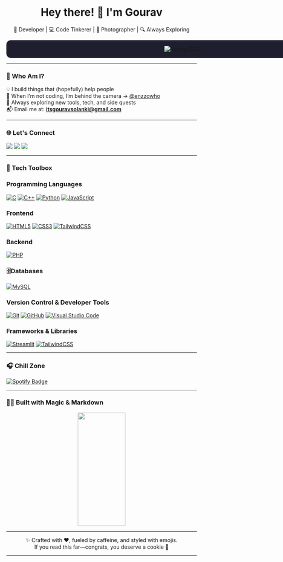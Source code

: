 <h1 align="center">Hey there! 👋 I'm Gourav</h1>


<p align="center">🚀 Developer | 💻 Code Tinkerer | 📸 Photographer | 🔍 Always Exploring</p>

<p align="center" style="background-color:#1e1e2f; padding: 15px; border-radius: 12px; width: 900px; margin: auto;">
  <img
    src="https://readme-typing-svg.demolab.com?font=Fira+Code&weight=700&size=28&pause=1500&color=ffffff&background=1e1e2f&center=true&vCenter=true&width=900&lines=I+code%2C+debug%2C+and+sometimes+Google+error+messages+%F0%9F%92%BB;Building+things+that+make+life+easier+%F0%9F%92%AA."
    alt="Typing SVG" />
</p>



---

### 🧠 Who Am I?

💡 I build things that (hopefully) help people   
📸 When I’m not coding, I’m behind the camera → [@enzzowho](https://instagram.com/enzzowho)  
🌱 Always exploring new tools, tech, and side quests  
📬 Email me at: **itsgouravsolanki@gmail.com**


---

### 🌐 Let's Connect

<p>
  <a href="https://linkedin.com/in/gouravslnk"><img src="https://img.shields.io/badge/LinkedIn-blue?style=for-the-badge&logo=linkedin" /></a>
  <a href="https://instagram.com/gauravslnk"><img src="https://img.shields.io/badge/Instagram-purple?style=for-the-badge&logo=instagram" /></a>
  <a href="https://twitter.com/gouravslnk"><img src="https://img.shields.io/badge/Twitter-black?style=for-the-badge&logo=twitter" /></a>
</p>

---

### 🧰 Tech Toolbox

<p align="center">
  
### Programming Languages
[![C](https://img.shields.io/badge/C-%2300599C.svg?style=for-the-badge&logo=c&logoColor=white)](https://www.google.com/search?q=C+programming)
[![C++](https://img.shields.io/badge/C++-00599C?style=for-the-badge&logo=c%2B%2B&logoColor=white)](https://www.google.com/search?q=C%2B%2B)
[![Python](https://img.shields.io/badge/python-3670A0?style=for-the-badge&logo=python&logoColor=ffdd54)](https://www.python.org/)
[![JavaScript](https://img.shields.io/badge/javascript-%23323330.svg?style=for-the-badge&logo=javascript&logoColor=%23F7DF1E)](https://www.google.com/search?q=JavaScript)

### Frontend
[![HTML5](https://img.shields.io/badge/html5-%23E34F26.svg?style=for-the-badge&logo=html5&logoColor=white)](https://developer.mozilla.org/en-US/docs/Web/HTML)
[![CSS3](https://img.shields.io/badge/css3-%231572B6.svg?style=for-the-badge&logo=css3&logoColor=white)](https://developer.mozilla.org/en-US/docs/Web/CSS)
[![TailwindCSS](https://img.shields.io/badge/Tailwind_CSS-06B6D4?style=for-the-badge&logo=tailwind-css&logoColor=white)](https://tailwindcss.com/)

### Backend
[![PHP](https://img.shields.io/badge/php-777BB4?style=for-the-badge&logo=php&logoColor=white)](https://www.php.net/)

### 🗄Databases
[![MySQL](https://img.shields.io/badge/MySQL-4479A1?style=for-the-badge&logo=mysql&logoColor=white)](https://www.mysql.com/)

### Version Control & Developer Tools
[![Git](https://img.shields.io/badge/git-%23F05033.svg?style=for-the-badge&logo=git&logoColor=white)](https://git-scm.com/)
[![GitHub](https://img.shields.io/badge/github-%23121011.svg?style=for-the-badge&logo=github&logoColor=white)](https://github.com/)
[![Visual Studio Code](https://img.shields.io/badge/VS%20Code-007ACC?style=for-the-badge&logo=visual-studio-code&logoColor=white)](https://code.visualstudio.com/)

### Frameworks & Libraries
[![Streamlit](https://img.shields.io/badge/Streamlit-FF4B4B?style=for-the-badge&logo=streamlit&logoColor=white)](https://streamlit.io/)
[![TailwindCSS](https://img.shields.io/badge/Tailwind_CSS-06B6D4?style=for-the-badge&logo=tailwind-css&logoColor=white)](https://tailwindcss.com/)


</p>

---


### 🎧 Chill Zone

<a href="https://open.spotify.com/user/jl3ute5qrdtxuvvp8xevgmzmc?si=d4579d12b6c14fb0" target="_blank">
  <img src="https://img.shields.io/badge/Spotify-1DB954?style=for-the-badge&logo=spotify&logoColor=white" alt="Spotify Badge"/>
</a>


---

### 🧙‍♂️ Built with Magic & Markdown

<p align="center">
  <img src="https://media.giphy.com/media/L8K62iTDkzGX6/giphy.gif" width="50%" height="300"/>
</p>

---


<p align="center">
✨ Crafted with ❤️, fueled by caffeine, and styled with emojis.  
<br>
If you read this far—congrats, you deserve a cookie 🍪
</p>

---

